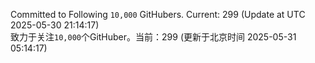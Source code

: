 Committed to Following `10,000` GitHubers. Current: <!-- FOLLOWING_COUNT -->299<!-- FOLLOWING_COUNT --> (Update at UTC <!-- LAST_UPDATED -->2025-05-30 21:14:17<!-- LAST_UPDATED -->)<br>
致力于关注`10,000`个GitHuber。当前：<!-- FOLLOWING_COUNT -->299<!-- FOLLOWING_COUNT --> (更新于北京时间 <!-- LAST_UPDATED_CST -->2025-05-31 05:14:17<!-- LAST_UPDATED_CST -->)
